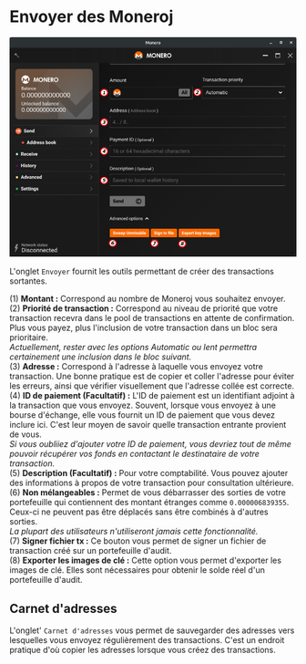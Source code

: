 # Envoyer des Moneroj
![envoyer](media/black_send.png)

L'onglet `Envoyer` fournit les outils permettant de créer des transactions sortantes.

(1) **Montant :** Correspond au nombre de Moneroj vous souhaitez envoyer.    
(2) **Priorité de transaction :** Correspond au niveau de priorité que votre transaction recevra dans le pool de transactions en attente de confirmation. Plus vous payez, plus l'inclusion de votre transaction dans un bloc sera prioritaire.    
*Actuellement, rester avec les options Automatic ou lent permettra certainement une inclusion dans le bloc suivant.*    
(3) **Adresse :** Correspond à l'adresse à laquelle vous envoyez votre transaction. Une bonne pratique est de copier et coller l'adresse pour éviter les erreurs, ainsi que vérifier visuellement que l'adresse collée est correcte.    
(4) **ID de paiement (Facultatif) :** L'ID de paiement est un identifiant adjoint à la transaction que vous envoyez. Souvent, lorsque vous envoyez à une bourse d'échange, elle vous fournit un ID de paiement que vous devez inclure ici. C'est leur moyen de savoir quelle transaction entrante provient de vous.    
*Si vous oubliiez d'ajouter votre ID de paiement, vous devriez tout de même pouvoir récupérer vos fonds en contactant le destinataire de votre transaction.*    
(5) **Description (Facultatif) :** Pour votre comptabilité. Vous pouvez ajouter des informations à propos de votre transaction pour consultation ultérieure.       
(6) **Non mélangeables :** Permet de vous débarrasser des sorties de votre portefeuille qui contiennent des montant étranges comme `0.000006839355`. Ceux-ci ne peuvent pas être déplacés sans être combinés à d'autres sorties.    
*La plupart des utilisateurs n'utiliseront jamais cette fonctionnalité.*    
(7) **Signer fichier tx :** Ce bouton vous permet de signer un fichier de transaction créé sur un portefeuille d'audit.    
(8) **Exporter les images de clé :** Cette option vous permet d'exporter les images de clé. Elles sont nécessaires pour obtenir le solde réel d'un portefeuille d'audit.

## Carnet d'adresses
L'onglet' `Carnet d'adresses` vous permet de sauvegarder des adresses vers lesquelles vous envoyez régulièrement des transactions. C'est un endroit pratique d'où copier les adresses lorsque vous créez des transactions.
